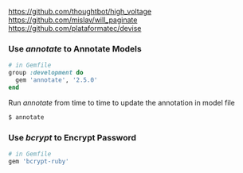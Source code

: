 <https://github.com/thoughtbot/high_voltage>  
<https://github.com/mislav/will_paginate>  
<https://github.com/plataformatec/devise>

### Use *annotate* to Annotate Models
```ruby
# in Gemfile
group :development do
  gem 'annotate', '2.5.0'
end
```
Run *annotate* from time to time to update the annotation in model file
```bash
$ annotate
```
### Use *bcrypt* to Encrypt Password
```ruby
# in Gemfile
gem 'bcrypt-ruby'
```
